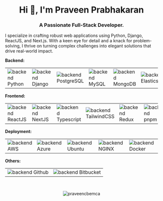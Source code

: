 
<!--
**praveencbemca/praveencbemca** is a ✨ _special_ ✨ repository because its `README.md` (this file) appears on your GitHub profile.

Here are some ideas to get you started:

- 🔭 I’m currently working on ...
- 🌱 I’m currently learning ...
- 👯 I’m looking to collaborate on ...
- 🤔 I’m looking for help with ...
- 💬 Ask me about ...
- 📫 How to reach me: ...
- 😄 Pronouns: ...
- ⚡ Fun fact: ...
-->

<h1 align="center">Hi 👋, I'm Praveen Prabhakaran</h1>
<h3 align="center">A Passionate Full-Stack Developer.</h3>
<p align="left"> I specialize in crafting robust web applications using Python, Django, ReactJS, and Next.js. With a keen eye for detail and a knack for problem-solving, I thrive on turning complex challenges into elegant solutions that drive real-world impact.</p>
<b>Backend: </b>
<table border="0">
  <tr>
    <td>
      <img src="https://skillicons.dev/icons?i=python" alt="backend" />
      <div>Python</div>
    </td>
    <td>
      <img src="https://skillicons.dev/icons?i=django" alt="backend" />Django</td>
    <td>
      <img src="https://skillicons.dev/icons?i=postgresql" alt="backend" />
PostgreSQL</td><td><img src="https://skillicons.dev/icons?i=mysql" alt="backend" />
MySQL</td><td><img src="https://skillicons.dev/icons?i=mongodb" alt="backend" />
MongoDB</td><td><img src="https://skillicons.dev/icons?i=elasticsearch" alt="backend" />
Elasticsearch</td></tr></table>
<b>Frontend: </b>
<table border="0"><tr><td><img src="https://skillicons.dev/icons?i=react" alt="backend" />
ReactJS</td><td><img src="https://skillicons.dev/icons?i=nextjs" alt="backend" />
NextJS</td><td><img src="https://skillicons.dev/icons?i=typescript" alt="backend" />
Typescript</td><td><img src="https://skillicons.dev/icons?i=tailwindcss" alt="backend" />
TailwindCSS</td><td><img src="https://skillicons.dev/icons?i=redux" alt="backend" />
Redux</td><td><img src="https://skillicons.dev/icons?i=pnpm" alt="backend" />
pnpm</td><td><img src="https://skillicons.dev/icons?i=yarn" alt="backend" />
yarn</td></tr></table>
<b>Deployment: </b>
<table border="0"><tr><td><img src="https://skillicons.dev/icons?i=aws" alt="backend" />
AWS</td><td><img src="https://skillicons.dev/icons?i=azure" alt="backend" />
Azure</td><td><img src="https://skillicons.dev/icons?i=ubuntu" alt="backend" />
Ubuntu</td><td><img src="https://skillicons.dev/icons?i=nginx" alt="backend" />
NGINX</td><td><img src="https://skillicons.dev/icons?i=docker" alt="backend" />
Docker</td></tr></table>
<b>Others: </b>
<table border="0"><tr><td><img src="https://skillicons.dev/icons?i=github" alt="backend" />
Github</td><td><img src="https://skillicons.dev/icons?i=bitbucket" alt="backend" />
Bitbucket</td></tr></table>
<br />
<p align="center"> <img src="https://komarev.com/ghpvc/?username=praveencbemca&style=for-the-badge&label=Profile%20views&color=0e75b6" alt="praveencbemca" /> </p>
